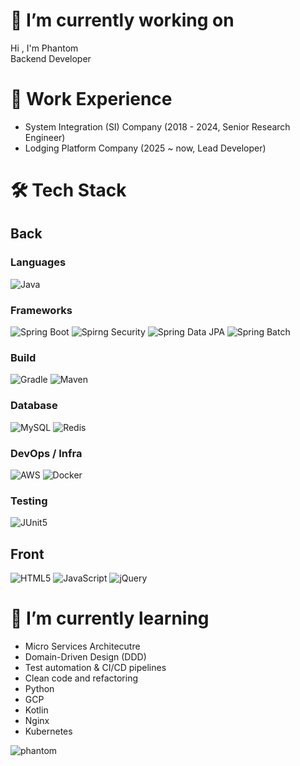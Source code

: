 <!--
**pahntom94/pahntom94** is a ✨ _special_ ✨ repository because its `README.md` (this file) appears on your GitHub profile.

Here are some ideas to get you started:

- 🔭 I’m currently working on ...
- 🌱 I’m currently learning ...
- 👯 I’m looking to collaborate on ...
- 🤔 I’m looking for help with ...
- 💬 Ask me about ...
- 📫 How to reach me: ...
- 😄 Pronouns: ...
- ⚡ Fun fact: ...
-->

# 🤔 I’m currently working on 
Hi , I'm Phantom  
Backend Developer

# 🔭 Work Experience
- System Integration (SI) Company (2018 - 2024, Senior Research Engineer)
- Lodging Platform Company (2025 ~ now, Lead Developer)

# 🛠 Tech Stack
<!-- <img src="https://img.shields.io/badge/<이름>-<RGB색상>?style=for-the-badge&logo=<로고이름>&logoColor=white"> -->
## Back
### **Languages**
![Java](https://img.shields.io/badge/java-007396?style=for-the-badge&logo=OpenJDK&logoColor=white)

### **Frameworks**
![Spring Boot](https://img.shields.io/badge/springboot-%236DB33F.svg?style=for-the-badge&logo=springboot&logoColor=white)
![Spirng Security](https://img.shields.io/badge/springsecurity-%236DB33F.svg?style=for-the-badge&logo=springsecurity&logoColor=white)
![Spring Data JPA](https://img.shields.io/badge/Spring%20Data%20JPA-6DB33F?style=for-the-badge&logo=spring&logoColor=white)
![Spring Batch](https://img.shields.io/badge/Spring%20Batch-6DB33F?style=for-the-badge&logo=spring&logoColor=white)

### **Build**
![Gradle](https://img.shields.io/badge/Gradle-02303A.svg?style=for-the-badge&logo=Gradle&logoColor=white)
![Maven](https://img.shields.io/badge/apachemaven-C71A36.svg?style=for-the-badge&logo=apachemaven&logoColor=white)

### **Database**
![MySQL](https://img.shields.io/badge/mysql-4479A1.svg?style=for-the-badge&logo=mysql&logoColor=white)
![Redis](https://img.shields.io/badge/redis-%23DD0031.svg?style=for-the-badge&logo=redis&logoColor=white)

### **DevOps / Infra**
![AWS](https://img.shields.io/badge/AWS-%23FF9900.svg?style=for-the-badge&logo=amazon-aws&logoColor=white) 
![Docker](https://img.shields.io/badge/docker-%230db7ed.svg?style=for-the-badge&logo=docker&logoColor=white)

### **Testing**
![JUnit5](https://img.shields.io/badge/JUnit5-25A162?style=for-the-badge&logo=JUnit5&logoColor=white)

## Front
![HTML5](https://img.shields.io/badge/html5-%23E34F26.svg?style=for-the-badge&logo=html5&logoColor=white)
![JavaScript](https://img.shields.io/badge/javascript-%23323330.svg?style=for-the-badge&logo=javascript&logoColor=%23F7DF1E)
![jQuery](https://img.shields.io/badge/jquery-%230769AD.svg?style=for-the-badge&logo=jquery&logoColor=white)

# 🌱 I’m currently learning
- Micro Services Architecutre
- Domain-Driven Design (DDD) 
- Test automation & CI/CD pipelines  
- Clean code and refactoring
- Python
- GCP
- Kotlin
- Nginx
- Kubernetes

<p align="left">
  <img src="https://komarev.com/ghpvc/?username=phantom&label=Profile%20views&color=0e75b6&style=flat" alt="phantom"/> 
</p>
